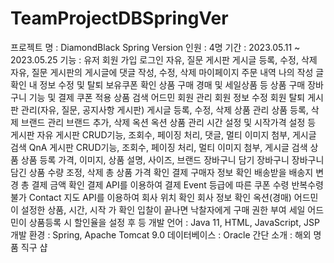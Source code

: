 # TeamProjectDBSpringVer

프로젝트 명 : DiamondBlack Spring Version
인원 : 4명
기간 : 2023.05.11 ~ 2023.05.25
기능 :
유저
회원 가입
로그인
자유, 질문 게시판 게시글 등록, 수정, 삭제
자유, 질문 게시판의 게시글에 댓글 작성, 수정, 삭제
마이페이지
주문 내역
나의 작성 글 확인
내 정보 수정 및 탈퇴
보유쿠폰 확인
상품 구매
경매 및 세일상품 등 상품 구매
장바구니 기능 및 결제
쿠폰 적용
상품 검색
어드민
회원 관리
회원 정보 수정
회원 탈퇴
게시판 관리(자유, 질문, 공지사항 게시판)
게시글 등록, 수정, 삭제
상품 관리
상품 등록, 삭제
브랜드 관리
브랜드 추가, 삭제
옥션
옥션 상품 관리
시간 설정 및 시작가격 설정 등
게시판
자유 게시판
CRUD기능, 조회수, 페이징 처리, 댓글, 멀티 이미지 첨부, 게시글 검색
QnA 게시판
CRUD기능, 조회수, 페이징 처리, 멀티 이미지 첨부, 게시글 검색
상품
상품 등록
가격, 이미지, 상품 설명, 사이즈, 브랜드
장바구니 담기
장바구니
장바구니 담긴 상품 수량 조정, 삭제
총 상품 가격 확인
결제
구매자 정보 확인
배송받을 배송지 변경
총 결제 금액 확인
결제 API를 이용하여 결제
Event
등급에 따른 쿠폰 수령
반복수령 불가
Contact
지도 API를 이용하여 회사 위치 확인
회사 정보 확인
옥션(경매)
어드민이 설정한 상품, 시간, 시작 가 확인
입찰이 끝나면 낙찰자에게 구매 권한 부여
세일
어드민이 상품등록 시 할인율을 설정 후 등
개발 언어 : Java 11, HTML, JavaScript, JSP
개발 환경 : Spring, Apache Tomcat 9.0
데이터베이스 : Oracle
간단 소개 : 해외 명품 직구 샵
